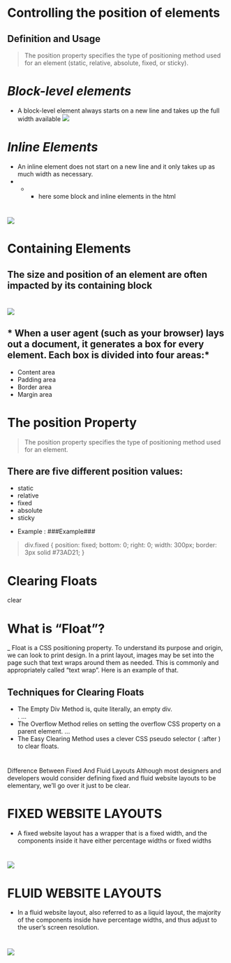 # Controlling the position of elements
## Definition and Usage
> The position property specifies the type of positioning method used for an element (static, relative, absolute, fixed, or sticky).
# *Block-level elements*
- A block-level element always starts on a new line and takes up the full width available
![](https://media.gcflearnfree.org/content/5e82363212da9215e057b928_03_30_2020/block_vs_inline_diagram.png)
# *Inline Elements*
- An inline element does not start on a new line and it only takes up as much width as necessary.
- * - here  some block and inline elements in the html 
# ![](https://www.differencebetween.com/wp-content/uploads/2018/02/Difference-Between-Block-and-Inline-Elements-fig-1.png)
# Containing Elements
## The size and position of an element are often impacted by its containing block
# ![](https://www.unm.edu/~tbeach/IT145/week08/images/boxmodel.gif)
## * When a user agent (such as your browser) lays out a document, it generates a box for every element. Each box is divided into four areas:*
- Content area
- Padding area
- Border area
- Margin area
#
# The position Property
> The position property specifies the type of positioning method used for an element.
> 
## There are five different position values:
* static
* relative
* fixed
* absolute
* sticky
- Example :
###Example###
> div.fixed {
>  position: fixed;
>  bottom: 0;
>  right: 0;
>  width: 300px;
>  border: 3px solid #73AD21;
> }
# Clearing Floats
clear
# What is “Float”?
_ Float is a CSS positioning property. To understand its purpose and origin, we can look to print design. In a print layout, images may be set into the page such that text wraps around them as needed. This is commonly and appropriately called “text wrap”. Here is an example of that.
## Techniques for Clearing Floats
- The Empty Div Method is, quite literally, an empty div. <div style="clear: both;"></div> . ...
- The Overflow Method relies on setting the overflow CSS property on a parent element. ...
- The Easy Clearing Method uses a clever CSS pseudo selector ( :after ) to clear floats.

#

##
Difference Between Fixed And Fluid Layouts
Although most designers and developers would consider defining fixed and fluid website layouts to be elementary, we’ll go over it just to be clear.
# FIXED WEBSITE LAYOUTS
- A fixed website layout has a wrapper that is a fixed width, and the components inside it have either percentage widths or fixed widths
# ![](https://cloud.netlifyusercontent.com/assets/344dbf88-fdf9-42bb-adb4-46f01eedd629/c3ccabfb-1f1d-42f8-b3a6-f0dca9679655/fixed.jpg)
# FLUID WEBSITE LAYOUTS
- In a fluid website layout, also referred to as a liquid layout, the majority of the components inside have percentage widths, and thus adjust to the user’s screen resolution.
# ![](https://cloud.netlifyusercontent.com/assets/344dbf88-fdf9-42bb-adb4-46f01eedd629/6bfc16df-3bb6-42b2-9076-7a8f4daef4d2/fluid.jpg)
